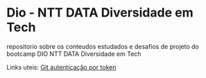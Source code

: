 # Dio - NTT DATA Diversidade em Tech
repositorio sobre os conteudos estudados e desafios de projeto do bootcamp DIO NTT DATA Diversidade em Tech


Links uteis:
[Git autenticação por token](https://www.alura.com.br/artigos/nova-exigencia-do-git-de-autenticacao-por-token-o-que-e-o-que-devo-fazer?utm_source=gnarus&utm_medium=timeline)
